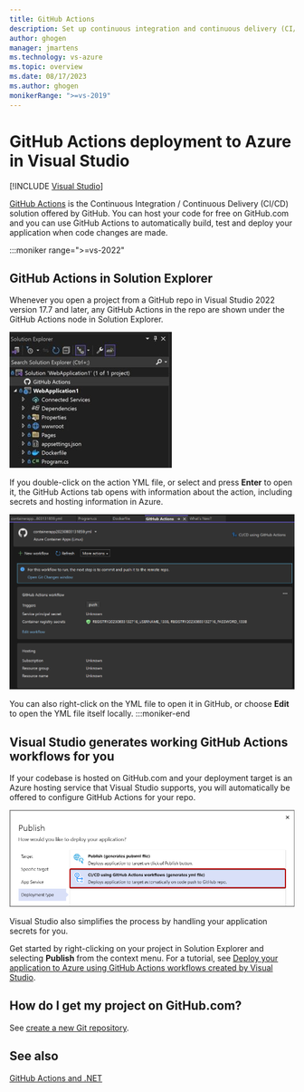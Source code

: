 ```yaml
---
title: GitHub Actions
description: Set up continuous integration and continuous delivery (CI/CD) deployment to Azure by using GitHub Actions in Visual Studio in Windows.
author: ghogen
manager: jmartens
ms.technology: vs-azure
ms.topic: overview
ms.date: 08/17/2023
ms.author: ghogen
monikerRange: ">=vs-2019"
---
```

# GitHub Actions deployment to Azure in Visual Studio

 [!INCLUDE [Visual Studio](~/includes/applies-to-version/vs-windows-only.md)]

[GitHub Actions](https://github.com/features/actions) is the Continuous Integration / Continuous Delivery (CI/CD) solution offered by GitHub. You can host your code for free on GitHub.com and you can use GitHub Actions to automatically build, test and deploy your application when code changes are made.

:::moniker range=">=vs-2022"

## GitHub Actions in Solution Explorer

Whenever you open a project from a GitHub repo in Visual Studio 2022 version 17.7 and later, any GitHub Actions in the repo are shown under the GitHub Actions node in Solution Explorer.

![Screenshot showing GitHub Actions node in Solution Explorer.](./media/overview-azure-integration/github-actions-in-solution-explorer.png)

If you double-click on the action YML file, or select and press **Enter** to open it, the GitHub Actions tab opens with information about the action, including secrets and hosting information in Azure.

![Screenshot of GitHub Actions tab.](./media/overview-azure-integration/github-actions-tab.png)

You can also right-click on the YML file to open it in GitHub, or choose **Edit** to open the YML file itself locally.
:::moniker-end

## Visual Studio generates working GitHub Actions workflows for you

If your codebase is hosted on GitHub.com and your deployment target is an Azure hosting service that Visual Studio supports, you will automatically be offered to configure GitHub Actions for your repo.

![Screenshot showing CI/CD publish option.](./media/github-actions-deployment-mode.png)

Visual Studio also simplifies the process by handling your application secrets for you.

Get started by right-clicking on your project in Solution Explorer and selecting **Publish** from the context menu. For a tutorial, see [Deploy your application to Azure using GitHub Actions workflows created by Visual Studio](../deployment/azure-deployment-using-github-actions.md).

## How do I get my project on GitHub.com?

See [create a new Git repository](../version-control/git-with-visual-studio.md?view=vs-2019&preserve-view=true#create-a-new-git-repository-in-visual-studio-2019).

## See also

[GitHub Actions and .NET](/dotnet/devops/github-actions-overview)
